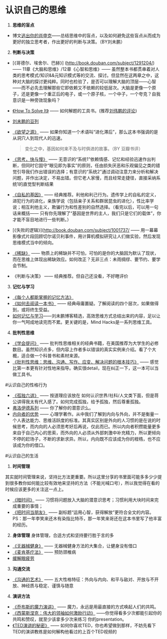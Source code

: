 # 认识自己的思维
1. **思维的盲点**
  - 博文[逃出你的肖申克](http://mindhacks.cn/?s=%E9%80%83%E5%87%BA%E4%BD%A0%E7%9A%84%E8%82%96%E7%94%B3%E5%85%8B)——总结思维中的盲点，以及如何避免这些盲点从而成为更好的独立思考者，作出更好的判断与决策。（BY刘未鹏）
  
2. **判断与决策**
  - [《哥德尔、埃舍尔、巴赫》] (http://book.douban.com/subject/1291204/) —— 11章《大脑和思维》/12章《心智和思维》—— 虽然整本书都贯串着对人类的思考模式/知识&&元知识模式等的交流、探讨。但显然在这两章之中，这种对大脑的探讨更纯粹。同时也检验了，是否可以理解大脑的顶层——心智——而不必先去理解那些它即依赖又不依赖的较低层次。大脑是更像一个原子，还是更像一个重正后的电子，或一个原子核，一个中子，一个夸克？自我意识是一种旁效现象吗？
  - [《How To Solve It》](https://notendur.hi.is/hei2/teaching/Polya_HowToSolveIt.pdf) —— 如何解题的工具书。(推荐[刘伟鹏的评论](http://blog.csdn.net/pongba/article/details/2302905))
  - [刘未鹏的豆列](http://book.douban.com/doulist/46003/)
  - [《欲望之源》](http://book.douban.com/subject/1128662/) —— 如果你知道一个术语叫“进化滞后”，那么这本书强调的是从洞穴人到现代人的迅速。
  
      > 变化之中，基因如何来不及与时俱进的故事。（BY 豆瓣书评）
  - [《思考，快与慢》](http://yuedu.163.com/source/37aa9847ae4e4c639daaea802718915b_4) —— 无意识的“系统1”依赖情感、记忆和经验迅速作出判断，但同时它固守“眼见即为事实”的原则，任由损失厌恶和乐观偏见之类的错觉引导我们作出错误的选择；有意识的“系统2”通过调动注意力来分析和解决问题，并作出决定，不易出错。但它老人家慢，而且经常走捷径，直接采纳系统1的直觉型判断结果
  - [《自私的基因》](http://zh.wikipedia.org/wiki/%E8%87%AA%E7%A7%81%E7%9A%84%E5%9F%BA%E5%9B%A0) —— 经典推荐。利他和利己行为。遗传学上的自私的定义，进犯行为的进化，亲族学说（包括亲子关系和群居昆虫的进化），性比率学说；相互利他主义，欺骗行为和性差别的自然选择。（看完以后，可以用一句话来概括—— 只有你先理解了“基因是世界的主人，我们只是它们的载体”，你才能不盲目地进行一些判断。）  
  - [《失败的逻辑》](http://book.douban.com/subject/1001737/ —— 用一幕幕影像式片段回顾切尔诺贝利事件，用计算机模拟研究让人们做实验，然后发现思维模式当中的倾向。
  - [《稀缺》](http://book.douban.com/subject/26178426/) —— 物质上的稀缺并不可怕，可怕的是你的大脑因为默认了现状，而在思维上体现出稀缺效应。如何改正？无非三点：未雨绸缪、要节约、要学会节制。
  - 《判断与决策》 —— 经典推荐。但自己还没看，不好瞎评价 

3. **记忆与学习**
  - [《每个人都能掌握的记忆方法》](http://v.163.com/movie/2012/1/F/7/M8SI72TUD_M8SI78DF7.html)
  - [《如何去阅读一本书》](http://www.zhihu.com/question/20631409) —— 经典毋庸置疑。了解阅读的四个层次，如果做得到，或将终生受益。
  - [如何记忆与学习](http://mindhacks.cn/2009/03/28/effective-learning-and-memorization/)——刘未鹏博客精选，高效思维方式总结出来的内容，足以让你一气呵成地读完而不累。更关键的是，Mind Hacks是一系列思维工具。

4. **批判性思维**
  - [《学会提问》](http://www.gsm.pku.edu.cn/resource/uploadfiles/docs/20121112/2012111201212121218058.pdf) —— 批判性思维相关的经典书籍，在美国推荐为大学生的必修数目。虽然知识点多，但内容上作者多以错误的真实实例来介绍。看了个大概，适合做一个科普书和素材来源。
  - [《批判性思维：思维、沟通、写作、应变、解决问题的根本技巧》](http://book.douban.com/subject/1979199/) —— 感觉比第一本更有针对性地来指导。确实很detail，现在纠正一下，这一本可以当做工具书。

#认识自己的性格行为
  - [《孤独六讲》](http://book.douban.com/subject/4124727/) —— 按道理应该放在 如何认识世界/社科/人文类下面，但是蒋公讲得我太有代入感了。如何完成孤独，给予孤独，然后尊重孤独。
  - [弗洛伊德系列](http://zh.wikipedia.org/wiki/%E8%A5%BF%E6%A0%BC%E8%92%99%E5%BE%B7%C2%B7%E5%BC%97%E6%B4%9B%E4%BC%8A%E5%BE%B7) —— 你了解你的潜意识么。
  - [内向者的优势](http://book.douban.com/subject/2980795/) —— 心理学著作。从中我们了解到内向与外向，并不是衡量一个人表达能力、思维活跃度的标准。其真实区别是外向的人习惯的是在说的时候思考，而内向的人必须思考好后再说，仅此而已。所以内向者积攒能量更多来自于自己内心的思索，而外向的人必须从外部刺激中补充精力，所以更倾向不停的赶场子，不断的求新求异。所以，内向既不应该成为你的桎梏，也不应该成为你的借口。

#认识自己的生活
1. **时间管理** 

  其实就时间管理来说，坚持比方法更重要。所以这里分享的书里面可能多多少少提到很多教你如何能比较有效地来坚持的方法（不能光喊口号），所以我觉得在看的时候应该更多的关注这一点上。
  - [《暗时间》](http://book.douban.com/subject/6709809/) —— 习惯将问题放入大脑的潜意识思考；习惯利用大块时间来完成重要的事情；
  - [《把时间当朋友》](http://book.douban.com/subject/3609132/) —— 副标题“运用心智，获得解放”更符合全文的内容。PS：那一年李笑来还木有染指比特币，那一年笑来哥还在这本书里写了他丰富的经历。
2. **身体管理**
  身体管理，合适方式和坚持要行胜于言的多
  - [《无器械健身》](http://pan.baidu.com/share/link?shareid=849522045&uk=2366144546&fid=1564540366) —— 无器械健身方法的大集合，让健身没有借口
  - [《麦肯基疗法》](http://www.douban.com/photos/album/42573925/) —— 预防颈椎病
  - [缓解眼疲劳](http://www.zhihu.com/question/20925610)
3. **沟通交流**
  - [《沟通的艺术》](http://book.douban.com/subject/5321463/) —— 五大性格特征：外向与内向、和平与敌对、开放与不开放、神经质与稳定、谨慎与随意
4. **演讲方法**
  - [《乔布斯的魔力演讲》](http://book.douban.com/subject/4860526/) —— 魔力，永远是用最直接的方式唤起人们的共鸣。
  - [《西蒙斯涅克：伟大的领袖如何激励行动》](http://www.ted.com/talks/simon_sinek_how_great_leaders_inspire_action?language=zh-cn) ——你觉得看多少次都能引起你的共鸣和赞叹，就至少该拿多少次来练习                                                你的presentation。
  - [《TED演讲的秘密》](http://open.163.com/special/openclass/tedtalk.html) —— 如何你喜欢TED，你也希望做到那样，不妨先看下TED的演讲教练是如何解构他看过的上百个TED视频的
